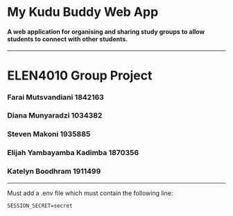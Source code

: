 
# My Kudu Buddy Web App # 
#### A web application for organising and sharing study groups to allow students to connect with other students. ####
---
# ELEN4010 Group Project #
### Farai Mutsvandiani 1842163 ###
### Diana Munyaradzi 1034382 ###
### Steven Makoni 1935885 ###
### Elijah Yambayamba Kadimba 1870356 ###
### Katelyn Boodhram 1911499 ###
---
Must add a .env file which must contain the following line:
    
    SESSION_SECRET=secret